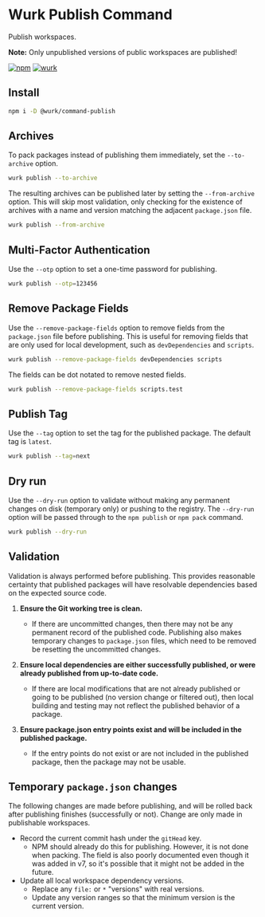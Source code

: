 # Wurk Publish Command

Publish workspaces.

**Note:** Only unpublished versions of public workspaces are published!

[![npm](https://img.shields.io/npm/v/@wurk/command-publish?label=NPM)](https://www.npmjs.com/package/@wurk/command-publish)
[![wurk](https://img.shields.io/npm/v/wurk?label=Wurk&color=purple)](https://www.npmjs.com/package/wurk)

## Install

```sh
npm i -D @wurk/command-publish
```

## Archives

To pack packages instead of publishing them immediately, set the `--to-archive` option.

```sh
wurk publish --to-archive
```

The resulting archives can be published later by setting the `--from-archive` option. This will skip most validation, only checking for the existence of archives with a name and version matching the adjacent `package.json` file.

```sh
wurk publish --from-archive
```

## Multi-Factor Authentication

Use the `--otp` option to set a one-time password for publishing.

```sh
wurk publish --otp=123456
```

## Remove Package Fields

Use the `--remove-package-fields` option to remove fields from the `package.json` file before publishing. This is useful for removing fields that are only used for local development, such as `devDependencies` and `scripts`.

```sh
wurk publish --remove-package-fields devDependencies scripts
```

The fields can be dot notated to remove nested fields.

```sh
wurk publish --remove-package-fields scripts.test
```

## Publish Tag

Use the `--tag` option to set the tag for the published package. The default tag is `latest`.

```sh
wurk publish --tag=next
```

## Dry run

Use the `--dry-run` option to validate without making any permanent changes on disk (temporary only) or pushing to the registry. The `--dry-run` option will be passed through to the `npm publish` or `npm pack` command.

```sh
wurk publish --dry-run
```

## Validation

Validation is always performed before publishing. This provides reasonable certainty that published packages will have resolvable dependencies based on the expected source code.

1. **Ensure the Git working tree is clean.**

   - If there are uncommitted changes, then there may not be any permanent record of the published code. Publishing also makes temporary changes to `package.json` files, which need to be removed be resetting the uncommitted changes.

2. **Ensure local dependencies are either successfully published, or were already published from up-to-date code.**

   - If there are local modifications that are not already published or going to be published (no version change or filtered out), then local building and testing may not reflect the published behavior of a package.

3. **Ensure package.json entry points exist and will be included in the published package.**

   - If the entry points do not exist or are not included in the published package, then the package may not be usable.

## Temporary `package.json` changes

The following changes are made before publishing, and will be rolled back after publishing finishes (successfully or not). Change are only made in publishable workspaces.

- Record the current commit hash under the `gitHead` key.
  - NPM should already do this for publishing. However, it is not done when packing. The field is also poorly documented even though it was added in v7, so it's possible that it might not be added in the future.
- Update all local workspace dependency versions.
  - Replace any `file:` or `*` "versions" with real versions.
  - Update any version ranges so that the minimum version is the current version.
